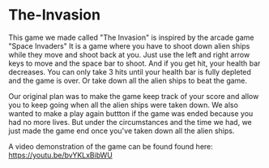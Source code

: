 # The-Invasion
This game we made called "The Invasion" is inspired by the arcade game "Space Invaders"
It is a game where you have to shoot down alien ships while they move and shoot back at you.
Just use the left and right arrow keys to move and the space bar to shoot. 
And if you get hit, your health bar decreases.
You can only take 3 hits until your health bar is fully depleted and the game is over.
Or take down all the alien ships to beat the game.

Our original plan was to make the game keep track of your score and allow you to keep going when all the alien ships
were taken down. We also wanted to make a play again buttton if the game was ended because you had no more lives.
But under the circumstances and the time we had, we just made the game end once you've taken down all the alien ships.

A video demonstration of the game can be found found here: https://youtu.be/bvYKLxBibWU
